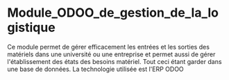 # Module_ODOO_de_gestion_de_la_logistique
Ce module permet de gérer efficacement les entrées et les sorties des matériels dans une université ou une entreprise et permet aussi de gérer l'établissement des états des besoins matériel. Tout ceci étant garder dans une base de données. La technologie utilisée est l'ERP ODOO
